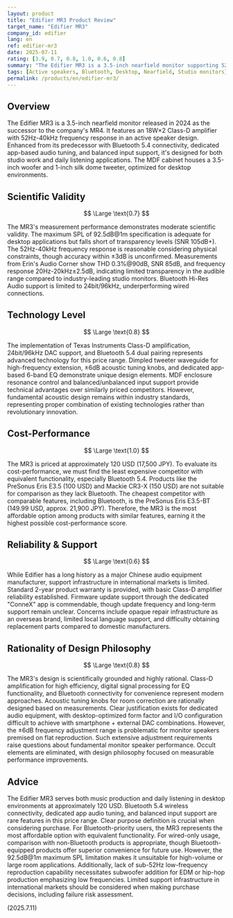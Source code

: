 ```yaml
---
layout: product
title: "Edifier MR3 Product Review"
target_name: "Edifier MR3"
company_id: edifier
lang: en
ref: edifier-mr3
date: 2025-07-11
rating: [3.9, 0.7, 0.8, 1.0, 0.6, 0.8]
summary: "The Edifier MR3 is a 3.5-inch nearfield monitor supporting 52Hz-40kHz with 18W×2 output. Features Bluetooth 5.4 with versatile functionality, though measurement performance falls short of industry-leading standards."
tags: [Active speakers, Bluetooth, Desktop, Nearfield, Studio monitors]
permalink: /products/en/edifier-mr3/
---
```

## Overview

The Edifier MR3 is a 3.5-inch nearfield monitor released in 2024 as the successor to the company's MR4. It features an 18W×2 Class-D amplifier with 52Hz-40kHz frequency response in an active speaker design. Enhanced from its predecessor with Bluetooth 5.4 connectivity, dedicated app-based audio tuning, and balanced input support, it's designed for both studio work and daily listening applications. The MDF cabinet houses a 3.5-inch woofer and 1-inch silk dome tweeter, optimized for desktop environments.

## Scientific Validity

$$ \Large \text{0.7} $$

The MR3's measurement performance demonstrates moderate scientific validity. The maximum SPL of 92.5dB@1m specification is adequate for desktop applications but falls short of transparency levels (SNR 105dB+). The 52Hz-40kHz frequency response is reasonable considering physical constraints, though accuracy within ±3dB is unconfirmed. Measurements from Erin's Audio Corner show THD 0.3%@90dB, SNR 85dB, and frequency response 20Hz-20kHz±2.5dB, indicating limited transparency in the audible range compared to industry-leading studio monitors. Bluetooth Hi-Res Audio support is limited to 24bit/96kHz, underperforming wired connections.

## Technology Level

$$ \Large \text{0.8} $$

The implementation of Texas Instruments Class-D amplification, 24bit/96kHz DAC support, and Bluetooth 5.4 dual pairing represents advanced technology for this price range. Dimpled tweeter waveguide for high-frequency extension, ±6dB acoustic tuning knobs, and dedicated app-based 6-band EQ demonstrate unique design elements. MDF enclosure resonance control and balanced/unbalanced input support provide technical advantages over similarly priced competitors. However, fundamental acoustic design remains within industry standards, representing proper combination of existing technologies rather than revolutionary innovation.

## Cost-Performance

$$ \Large \text{1.0} $$

The MR3 is priced at approximately 120 USD (17,500 JPY). To evaluate its cost-performance, we must find the least expensive competitor with equivalent functionality, especially Bluetooth 5.4. Products like the PreSonus Eris E3.5 (100 USD) and Mackie CR3-X (150 USD) are not suitable for comparison as they lack Bluetooth. The cheapest competitor with comparable features, including Bluetooth, is the PreSonus Eris E3.5-BT (149.99 USD, approx. 21,900 JPY). Therefore, the MR3 is the most affordable option among products with similar features, earning it the highest possible cost-performance score.

## Reliability & Support

$$ \Large \text{0.6} $$

While Edifier has a long history as a major Chinese audio equipment manufacturer, support infrastructure in international markets is limited. Standard 2-year product warranty is provided, with basic Class-D amplifier reliability established. Firmware update support through the dedicated "ConneX" app is commendable, though update frequency and long-term support remain unclear. Concerns include opaque repair infrastructure as an overseas brand, limited local language support, and difficulty obtaining replacement parts compared to domestic manufacturers.

## Rationality of Design Philosophy

$$ \Large \text{0.8} $$

The MR3's design is scientifically grounded and highly rational. Class-D amplification for high efficiency, digital signal processing for EQ functionality, and Bluetooth connectivity for convenience represent modern approaches. Acoustic tuning knobs for room correction are rationally designed based on measurements. Clear justification exists for dedicated audio equipment, with desktop-optimized form factor and I/O configuration difficult to achieve with smartphone + external DAC combinations. However, the ±6dB frequency adjustment range is problematic for monitor speakers premised on flat reproduction. Such extensive adjustment requirements raise questions about fundamental monitor speaker performance. Occult elements are eliminated, with design philosophy focused on measurable performance improvements.

## Advice

The Edifier MR3 serves both music production and daily listening in desktop environments at approximately 120 USD. Bluetooth 5.4 wireless connectivity, dedicated app audio tuning, and balanced input support are rare features in this price range. Clear purpose definition is crucial when considering purchase. For Bluetooth-priority users, the MR3 represents the most affordable option with equivalent functionality. For wired-only usage, comparison with non-Bluetooth products is appropriate, though Bluetooth-equipped products offer superior convenience for future use. However, the 92.5dB@1m maximum SPL limitation makes it unsuitable for high-volume or large room applications. Additionally, lack of sub-52Hz low-frequency reproduction capability necessitates subwoofer addition for EDM or hip-hop production emphasizing low frequencies. Limited support infrastructure in international markets should be considered when making purchase decisions, including failure risk assessment.

(2025.7.11)